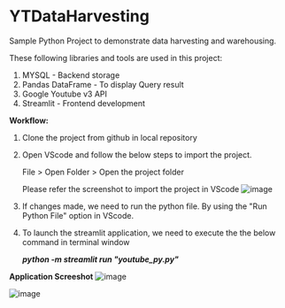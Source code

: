 # YTDataHarvesting
Sample Python Project to demonstrate data harvesting and warehousing.

These following libraries and tools are used in this project:
1. MYSQL - Backend storage
2. Pandas DataFrame - To display Query result
3. Google Youtube v3 API
4. Streamlit - Frontend development

**Workflow:**
1. Clone the project from github in local repository
2. Open VScode and follow the below steps to import the project. 

   File > Open Folder > Open the project folder
   
   Please refer the screenshot to import the project in VScode
   ![image](https://github.com/Divya-JT/YTDataHarvesting/assets/168666654/d823c369-e206-40a6-a4a4-449d26de4d50)
4. If changes made, we need to run the python file. By using the "Run Python File" option in VScode.
5. To launch the streamlit application, we need to execute the the below command in terminal window

   _**python -m  streamlit run "youtube_py.py"**_



**Application Screeshot**
![image](https://github.com/Divya-JT/YTDataHarvesting/assets/168666654/112f5c06-dd92-41d6-9957-889aecac20de)

![image](https://github.com/Divya-JT/YTDataHarvesting/assets/168666654/22a54a55-9358-4c36-8c52-dba8eba74946)


